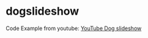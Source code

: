 # dogslideshow

Code Example from youtube: [YouTube Dog slideshow](https://www.youtube.com/watch?v=AVmGmLFcukM)
